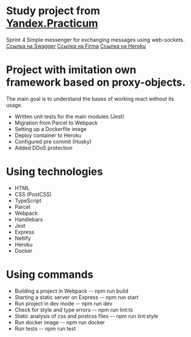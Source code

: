 # Study project from [Yandex.Practicum](https://practicum.com/)
Sprint 4
Simple messenger for exchanging messages using web-sockets.
[Ссылка на Swagger](https://ya-praktikum.tech/api/v2/swagger/#/)
[Ссылка на Firma](https://www.figma.com/file/24EUnEHGEDNLdOcxg7ULwV/Chat?node-id=0%3A1&t=Jl07SkgmFGCOEy18-1)
[Ссылка на Heroku](https://hidden-escarpment-42141.herokuapp.com/)


# Project with imitation own framework based on proxy-objects.
The main goal is to understand the bases of working react without its usage.

* Written unit tests for the main modules (Jest)
* Migration from Parcel to Webpack
* Setting up a Dockerfile image
* Deploy container to Heroku
* Configured pre commit (Husky)
* Added DDoS protection

# Using technologies

- HTML
- CSS (PostCSS)
- TypeScript
- Parcel
- Webpack
- Handlebars
- Jest
- Express
- Netlify
- Heroku
- Docker

# Using commands

- Building a project in Webpack -- npm run build
- Starting a static server on Express -- npm run start
- Run project in dev mode -- npm run dev
- Check for style and type errors -- npm run lint:ts
- Static analysis of css and postcss files -- npm run lint:style
- Run docker image -- npm run docker
- Run tests -- npm run test
